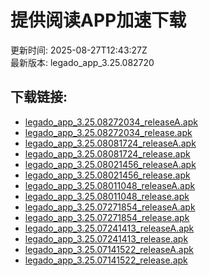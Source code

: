 # 提供阅读APP加速下载
更新时间: 2025-08-27T12:43:27Z  
最新版本: legado_app_3.25.082720
## 下载链接:
- [legado_app_3.25.08272034_releaseA.apk](https://yd.loyc.xyz/apks/legado_app_3.25.08272034_releaseA.apk)
- [legado_app_3.25.08272034_release.apk](https://yd.loyc.xyz/apks/legado_app_3.25.08272034_release.apk)
- [legado_app_3.25.08081724_releaseA.apk](https://yd.loyc.xyz/apks/legado_app_3.25.08081724_releaseA.apk)
- [legado_app_3.25.08081724_release.apk](https://yd.loyc.xyz/apks/legado_app_3.25.08081724_release.apk)
- [legado_app_3.25.08021456_releaseA.apk](https://yd.loyc.xyz/apks/legado_app_3.25.08021456_releaseA.apk)
- [legado_app_3.25.08021456_release.apk](https://yd.loyc.xyz/apks/legado_app_3.25.08021456_release.apk)
- [legado_app_3.25.08011048_releaseA.apk](https://yd.loyc.xyz/apks/legado_app_3.25.08011048_releaseA.apk)
- [legado_app_3.25.08011048_release.apk](https://yd.loyc.xyz/apks/legado_app_3.25.08011048_release.apk)
- [legado_app_3.25.07271854_releaseA.apk](https://yd.loyc.xyz/apks/legado_app_3.25.07271854_releaseA.apk)
- [legado_app_3.25.07271854_release.apk](https://yd.loyc.xyz/apks/legado_app_3.25.07271854_release.apk)
- [legado_app_3.25.07241413_releaseA.apk](https://yd.loyc.xyz/apks/legado_app_3.25.07241413_releaseA.apk)
- [legado_app_3.25.07241413_release.apk](https://yd.loyc.xyz/apks/legado_app_3.25.07241413_release.apk)
- [legado_app_3.25.07141522_releaseA.apk](https://yd.loyc.xyz/apks/legado_app_3.25.07141522_releaseA.apk)
- [legado_app_3.25.07141522_release.apk](https://yd.loyc.xyz/apks/legado_app_3.25.07141522_release.apk)
